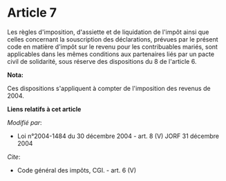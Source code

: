 # Article 7

Les règles d'imposition, d'assiette et de liquidation de l'impôt ainsi que celles concernant la souscription des
déclarations, prévues par le présent code en matière d'impôt sur le revenu pour les contribuables mariés, sont applicables
dans les mêmes conditions aux partenaires liés par un pacte civil de solidarité, sous réserve des dispositions du 8 de
l'article 6.

**Nota:**

Ces dispositions s'appliquent à compter de l'imposition des revenus de 2004.

**Liens relatifs à cet article**

_Modifié par_:

  - Loi n°2004-1484 du 30 décembre 2004 - art. 8 (V) JORF 31 décembre 2004

_Cite_:

  - Code général des impôts, CGI. - art. 6 (V)
